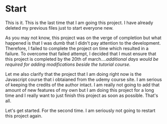 # Start


This is it. This is the last time that I am going this project. I have already deleted my previous files just to start everyone new. 


As you may not know, this project was on the verge of completion but what happened is that I was dumb that I didn't pay attention to the development. Therefore, I failed to complete the project on time which resulted in a failure. To overcome that failed attempt, I decided that I must ensure that this project is completed by the 20th of march....*additional days would be required for adding modifications beside the tutorial course.*


Let me also clarify that the project that I am doing right now is the Javascript course that i obtaianed from the udemy course site. I am serious of keeping the credits of the author intact. I am really not going to add that amount of new features of my own but I am doing this project for a long time and I really want to just finish this project as soon as possible. That's all.


Let's get started. For the second time. I am seriously not going to restart this project again. 